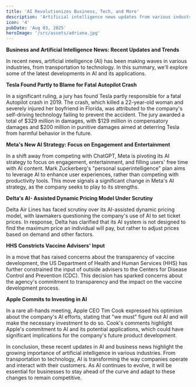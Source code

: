 ```yaml
---
title: 'AI Revolutionizes Business, Tech, and More'
description: 'Artificial intelligence news updates from various industries, including transportation, technology, and more.'
icon: '4'
pubDate: 'Aug 03, 2025'
heroImage: '/src/assets/adriana.jpg'
---
```


**Business and Artificial Intelligence News: Recent Updates and Trends**

In recent news, artificial intelligence (AI) has been making waves in various industries, from transportation to technology. In this summary, we'll explore some of the latest developments in AI and its applications.

**Tesla Found Partly to Blame for Fatal Autopilot Crash**

In a significant ruling, a jury has found Tesla partly responsible for a fatal Autopilot crash in 2019. The crash, which killed a 22-year-old woman and severely injured her boyfriend in Florida, was attributed to the company's self-driving technology failing to prevent the accident. The jury awarded a total of $329 million in damages, with $129 million in compensatory damages and $200 million in punitive damages aimed at deterring Tesla from harmful behavior in the future.

**Meta's New AI Strategy: Focus on Engagement and Entertainment**

In a shift away from competing with ChatGPT, Meta is pivoting its AI strategy to focus on engagement, entertainment, and filling users' free time with AI content. Mark Zuckerberg's "personal superintelligence" plan aims to leverage AI to enhance user experiences, rather than competing with productivity tools. This move signals a significant change in Meta's AI strategy, as the company seeks to play to its strengths.

**Delta's AI- Assisted Dynamic Pricing Model Under Scrutiny**

Delta Air Lines has faced scrutiny over its AI-assisted dynamic pricing model, with lawmakers questioning the company's use of AI to set ticket prices. In response, Delta has clarified that its AI system is not designed to find the maximum price an individual will pay, but rather to adjust prices based on demand and other factors.

**HHS Constricts Vaccine Advisers' Input**

In a move that has raised concerns about the transparency of vaccine development, the US Department of Health and Human Services (HHS) has further constrained the input of outside advisers to the Centers for Disease Control and Prevention (CDC). This decision has sparked concerns about the agency's commitment to transparency and the impact on the vaccine development process.

**Apple Commits to Investing in AI**

In a rare all-hands meeting, Apple CEO Tim Cook expressed his optimism about the company's AI efforts, stating that "we must" figure out AI and will make the necessary investment to do so. Cook's comments highlight Apple's commitment to AI and its potential applications, which could have significant implications for the company's future product development.

In conclusion, these recent updates in AI and business news highlight the growing importance of artificial intelligence in various industries. From transportation to technology, AI is transforming the way companies operate and interact with their customers. As AI continues to evolve, it will be essential for businesses to stay ahead of the curve and adapt to these changes to remain competitive.
